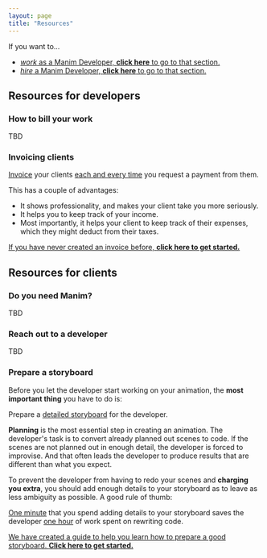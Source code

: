 ```yaml
---
layout: page
title: "Resources"
---
```


If you want to...

- [_work_ as a Manim Developer, **click here** to go to that section.](#resources-for-developers)
- [_hire_ a Manim Developer, **click here** to go to that section.](#resources-for-clients)

## Resources for developers

### How to bill your work

TBD

### Invoicing clients

<div class="alert" markdown="0"><u>Invoice</u> your clients <u>each and every time</u> you request a payment from them.</div>

This has a couple of advantages:

- It shows professionality, and makes your client take you more seriously.
- It helps you to keep track of your income.
- Most importantly, it helps your client to keep track of their expenses, which they might deduct from their taxes.

<a target="_blank" href="/invoice">If you have never created an invoice before, <b>click here to get started.</b></a>

## Resources for clients

### Do you need Manim?

TBD

<!-- Manim is most suited for cases where you can animate something more **efficiently by writing a program for it**, instead of doing it manually.

Grant Sanderson [gives the following advice](https://youtu.be/ruUfqQPDdDs?t=138):

> Step one is, make sure that what you're animating should be done so, programmatically—because a lot of things maybe shouldn't. If you're just making a quick graph of something—if it's a graphical intuition that maybe has a little motion to it—use [Desmos](https://www.desmos.com/), [Grapher](https://en.wikipedia.org/wiki/Grapher), [Geogebra](https://www.geogebra.org/), [Mathematica](https://www.wolfram.com/mathematica/), certain things that are really oriented around graphs.
>
> The original thought I had in making Manim was that there are so many different ways of representing functions—other than graphs—in particular things like transformations. For example, use movement over time to communicate relationships between inputs and outputs instead of x and y directions, or vector fields, or things like that.
>
> I wanted something that was flexible enough that you didn't feel constrained into a graphical environment—by graphical I mean graphs with x and y coordinates. But also make sure that you're taking advantage of the fact that it's programmatic. You have loops, conditionals, abstraction. If any of those are well fit for what you want to teach, to have
>
> - a scene type that you tweak a little bit based on parameters,
> - conditionals so that things can go one way or another,
> - loops so that you can create things of arbitrarily increasing complexity,
>
> that's the stuff that's meant to be animated programmatically. **If it's just writing some text on the screen or shifting around objects or something like that, you should probably just use [Keynote](https://www.apple.com/keynote)—it will be a lot simpler.**
>
> Try to find a workflow that distills down that which should be programmatic into Manim, and that which doesn't need to be
> into other domains. -->

### Reach out to a developer

TBD

### Prepare a storyboard

Before you let the developer start working on your animation, the **most important thing** you have to do is:

<div class="alert" markdown="0">Prepare a <u>detailed storyboard</u> for the developer.</div>

**Planning** is the most essential step in creating an animation. The developer's task is to convert already planned out scenes to code. If the scenes are not planned out in enough detail, the developer is forced to improvise. And that often leads the developer to produce results that are different than what you expect.

To prevent the developer from having to redo your scenes and **charging you extra**, you should add enough details to your storyboard as to leave as less ambiguity as possible. A good rule of thumb:

<div class="alert" markdown="0"><u>One minute</u> that you spend adding details to your storyboard saves the developer <u>one hour</u> of work spent on rewriting code.</div>

<a target="_blank" href="/storyboard">We have created a guide to help you learn how to prepare a good storyboard. <b>Click here to get started.</b></a>